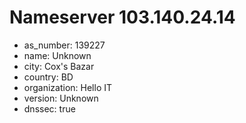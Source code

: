 # Nameserver 103.140.24.14

* as_number: 139227
* name: Unknown
* city: Cox's Bazar
* country: BD
* organization: Hello IT
* version: Unknown
* dnssec: true
